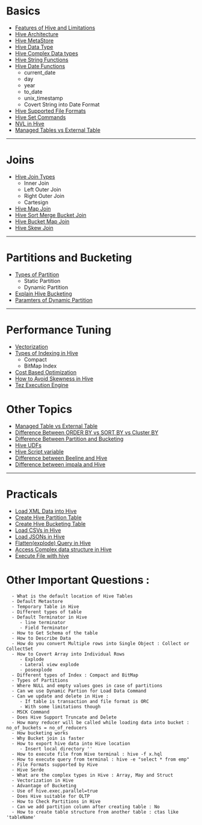 # Basics

- [Features of Hive and Limitations](https://data-flair.training/blogs/apache-hive-architecture/)
- [Hive Architecture](https://data-flair.training/blogs/apache-hive-metastore/)
- [Hive MetaStore](https://data-flair.training/blogs/apache-hive-metastore/)
- [Hive Data Type](https://cwiki.apache.org/confluence/display/hive/languagemanual+types)
- [Hive Complex Data types](https://data-flair.training/blogs/hive-data-types/)
- [Hive String Functions](https://www.educba.com/hive-string-function/)
- [Hive Date Functions](https://www.educba.com/date-functions-in-hive/?source=leftnav)
    - current_date
    - day
    - year
    - to_date
    - unix_timestamp
    - Covert String into Date Format
- [Hive Supported File Formats](https://dwgeek.com/hive-different-file-formats-text-sequence-rc-avro-orc-parquet-file.html/)
- [Hive Set Commands](http://hadooptutorial.info/hive-interactive-shell-commands/#:~:text=But%20Hive%20SET%20command%20provides,be%20overridden%20by%20Set%20Command.)
- [NVL in Hive](https://stackoverflow.com/questions/52404789/replace-empty-string-in-hive-nvl-and-coalesce-tried)
- [Managed Tables vs External Table](https://data-flair.training/blogs/hive-internal-tables-vs-external-tables/)



----

# Joins

 - [Hive Join Types](https://data-flair.training/blogs/hive-join/)
    - Inner Join
    - Left Outer Join
    - Right Outer Join
    - Cartesign
 - [Hive Map Join](https://data-flair.training/blogs/map-join-in-hive/)
 - [Hive Sort Merge Bucket Join]()
 - [Hive Bucket Map Join](https://data-flair.training/blogs/bucket-map-join/)
 - [Hive Skew Join](https://data-flair.training/blogs/hive-sort-merge-bucket-join/)

------

# Partitions and Bucketing

- [Types of Partition](https://data-flair.training/blogs/apache-hive-partitions/)
  - Static Partition
  - Dynamic Partition
- [Explain Hive Bucketing](https://data-flair.training/blogs/bucketing-in-hive/)
- [Paramters of Dynamic Partition](https://stackoverflow.com/questions/24238583/hive-dynamic-partitioning)

---------------

# Performance Tuning

 - [Vectorization](https://cwiki.apache.org/confluence/display/hive/vectorized+query+execution)
 - [Types of Indexing in Hive](https://cwiki.apache.org/confluence/display/Hive/LanguageManual+Indexing)
    - Compact 
    - BitMap Index
 - [Cost Based Optimization](https://data-flair.training/blogs/hive-optimization-techniques/)
 - [How to Avoid Skewness in Hive](https://data-flair.training/blogs/skew-join-in-hive/)
 - [Tez Execution Engine](https://stackoverflow.com/questions/41630987/tez-execution-engine-vs-mapreduce-execution-engine-in-hive)



# Other Topics

 - [Managed Table vs External Table](https://cwiki.apache.org/confluence/display/Hive/Managed+vs.+External+Tables)
 - [Difference Between ORDER BY vs SORT BY vs Cluster BY](https://cwiki.apache.org/confluence/display/Hive/LanguageManual+SortBy)
 - [Difference Between Partition and Bucketing](https://stackoverflow.com/questions/19128940/what-is-the-difference-between-partitioning-and-bucketing-a-table-in-hive) 
 - [Hive UDFs](https://data-flair.training/blogs/hive-udf/)
 - [Hive Script variable](https://stackoverflow.com/questions/12464636/how-to-set-variables-in-hive-scripts)
 - [Difference between Beeline and Hive](https://docs.cloudera.com/HDPDocuments/HDP2/HDP-2.3.2/bk_dataintegration/content/beeline-vs-hive-cli.html)
 - [Difference between impala and Hive](https://data-flair.training/blogs/impala-vs-hive/)

------------------

# Practicals

 - [Load XML Data into Hive](https://stackoverflow.com/questions/15894110/how-to-load-xml-data-file-into-hive-table)
 - [Create Hive Partition Table](https://www.edupristine.com/blog/hive-partitions-example)
 - [Create Hive Bucketing Table](https://www.javatpoint.com/bucketing-in-hive)
 - [Load CSVs in Hive](https://sparkbyexamples.com/apache-hive/hive-load-csv-file-into-table/)
 - [Load JSONs in Hive](https://stackoverflow.com/questions/41453646/loading-json-file-in-hive-table)
 - [Flatten(explode) Query in Hive](https://www.projectpro.io/recipes/explain-use-of-explode-and-lateral-view-hive)
 - [Access Complex data structure in Hive](https://www.edureka.co/community/51200/hive-complex-data-types)
 - [Execute File with hive](https://community.cloudera.com/t5/Support-Questions/How-to-run-all-of-hive-queries-in-a-file-in-one-go/td-p/121367)


# Other Important Questions :

      - What is the default location of Hive Tables
      - Default Metastore
      - Temporary Table in Hive
      - Different types of table
      - Default Terminator in Hive 
         - line terminator
         - Field Terminator
      - How to Get Schema of the table
      - How to Describe Data
      - How do you convert Multiple rows into Single Object : Collect or CollectSet
      - How to Covert Array into Individual Rows 
         - Explode
         - Lateral view explode
         - posexplode
      - Different types of Index : Compact and BitMap
      - Types of Partitions
      - Where NULL and empty values goes in case of partitions
      - Can we use Dynamic Partion for Load Data Command
      - Can we update and delete in Hive : 
         - If table is transaction and file format is ORC
         - With some limitations though
      - MSCK Command
      - Does Hive Support Truncate and Delete
      - How many reducer will be called while loading data into bucket : no_of_buckets = no_of_reducers
      - How bucketing works
      - Why Bucket join is faster
      - How to export hive data into Hive location 
         - Insert local directory ''
      - How to execute file from Hive terminal : hive -f x.hql
      - How to execute query from terminal : hive -e "select * from emp"
      - File Formats supported by Hive
      - Hive Serde
      - What are the complex types in Hive : Array, May and Struct
      - Vectorization in Hive 
      - Advantage of Bucketing
      - Use of hive.exec.parallel=true
      - Does Hive suitable for OLTP
      - How to Check Partitions in Hive
      - Can we add partition column after creating table : No
      - How to create table structure from another table : ctas like 'tableName'